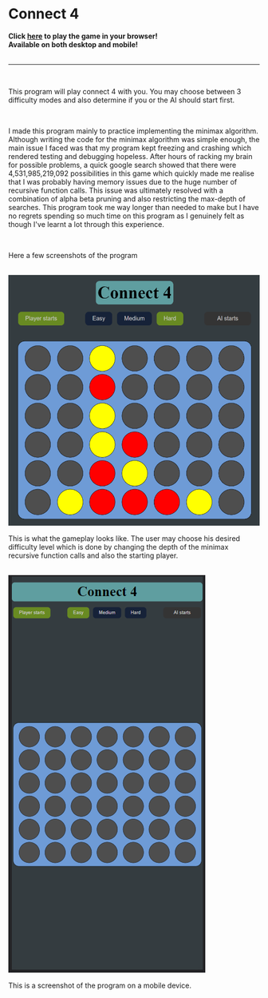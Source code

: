 # Connect 4

<b>
Click <a href="https://jspoh.github.io/projects/games/connect4/c4.html" class="hlink">here</a> to play the game in your browser! <br> Available on both desktop and mobile!
</b>
<br> <br>
<hr> <br>
<p>
    This program will play connect 4 with you. You may choose between 3 difficulty modes and also
    determine if you or the AI should start first.
</p>
<br>
<p>
    I made this program mainly to practice implementing the minimax algorithm. Although writing the code
    for the minimax algorithm was simple enough, the main issue I faced was that my program kept
    freezing and crashing which rendered testing and debugging hopeless. After hours of
    racking my brain for possible problems, a quick google search showed that there were
    4,531,985,219,092
    possibilities in this game which quickly made me realise that I was probably having memory issues
    due to the huge number of recursive function calls. This issue was ultimately resolved with a
    combination of alpha beta pruning and also restricting the max-depth of searches. This program took
    me way longer than needed to make but I have no regrets spending so much time on this program as I
    genuinely felt as though I've learnt a lot through this experience.
</p>
<br>
<p>Here a few screenshots of the program</p>
<br>
<img src="lib/gameplay.PNG" alt="" class="curve">
<br>
<p>
    This is what the gameplay looks like. The user may choose his desired difficulty level which is
    done by changing the depth of the minimax recursive function calls and also the starting player.
</p>
<br>
<img src="lib/mobile.PNG" alt="" class="curve">
<br>
<p>This is a screenshot of the program on a mobile device.</p>
<br>
